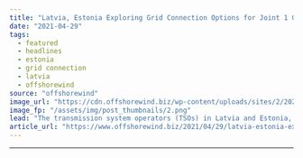 ```yaml
---
title: "Latvia, Estonia Exploring Grid Connection Options for Joint 1 GW OWF Project"
date: "2021-04-29"
tags: 
  - featured
  - headlines
  - estonia
  - grid connection
  - latvia
  - offshorewind
source: "offshorewind"
image_url: "https://cdn.offshorewind.biz/wp-content/uploads/sites/2/2021/04/29091003/AST_Elering_Offshore-Wind-Estonia-Lativa.png"
image_fp: "/assets/img/post_thumbnails/2.png"
lead: "The transmission system operators (TSOs) in Latvia and Estonia, AS Augstsprieguma tikls (AST) and"
article_url: "https://www.offshorewind.biz/2021/04/29/latvia-estonia-exploring-grid-connection-options-for-joint-1-gw-owf-project/"
---
```


---
